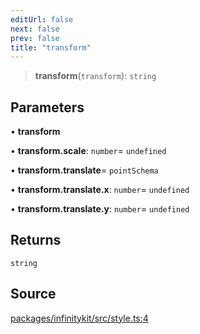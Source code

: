 ```yaml
---
editUrl: false
next: false
prev: false
title: "transform"
---
```


> **transform**(`transform`): `string`

## Parameters

• **transform**

• **transform\.scale**: `number`= `undefined`

• **transform\.translate**= `pointSchema`

• **transform\.translate\.x**: `number`= `undefined`

• **transform\.translate\.y**: `number`= `undefined`

## Returns

`string`

## Source

[packages/infinitykit/src/style.ts:4](https://github.com/nodenogg-in/alpha-p2p/blob/8383a4b/packages/infinitykit/src/style.ts#L4)
